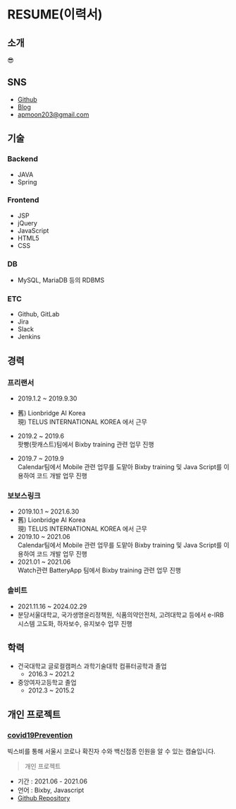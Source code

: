 # RESUME(이력서)

## 소개

😎

## SNS

- [Github](https://github.com/apparent-moon)
- [Blog](https://apparent-moon.github.io/)
- <apmoon203@gmail.com>

## 기술

### Backend
- JAVA
- Spring

### Frontend
- JSP
- jQuery
- JavaScript
- HTML5
- CSS

### DB
- MySQL, MariaDB 등의 RDBMS

### ETC
- Github, GitLab
- Jira
- Slack
- Jenkins

## 경력

### 프리랜서
- 2019.1.2 ~ 2019.9.30
- 舊) Lionbridge AI Korea   
  現) TELUS INTERNATIONAL KOREA 에서 근무
- 2019.2 ~ 2019.6   
팟빵(팟캐스트)팀에서 Bixby training 관련 업무 진행

- 2019.7 ~ 2019.9   
Calendar팀에서 Mobile 관련 업무를 도맡아 Bixby training 및 Java Script를 이용하여 코드 개발 업무 진행

### 보보스링크
- 2019.10.1 ~ 2021.6.30
- 舊) Lionbridge AI Korea   
  現) TELUS INTERNATIONAL KOREA 에서 근무
- 2019.10 ~ 2021.06   
Calendar팀에서 Mobile 관련 업무를 도맡아 Bixby training 및 Java Script를 이용하여 코드 개발 업무 진행
- 2021.01 ~ 2021.06   
Watch관련 BatteryApp 팀에서 Bixby training 관련 업무 진행

### 솔비트
- 2021.11.16 ~ 2024.02.29
- 분당서울대학교, 국가생명윤리정책원, 식품의약안전처, 고려대학교 등에서 e-IRB 시스템 고도화, 하자보수, 유지보수 업무 진행 

## 학력
- 건국대학교 글로컬캠퍼스 과학기술대학 컴퓨터공학과 졸업
  * 2016.3 ~ 2021.2
- 중앙여자고등학교 졸업
  * 2012.3 ~ 2015.2

## 개인 프로젝트

### [covid19Prevention](https://github.com/apparent-moon/bixby_covid19Vaccination)
빅스비를 통해 서울시 코로나 확진자 수와 백신접종 인원을 알 수 있는 캡슐입니다.
> 개인 프로젝트
- 기간 : 2021.06 - 2021.06
- 언어 : Bixby, Javascript
- [Github Repository](https://github.com/apparent-moon/bixby_covid19Vaccination)
